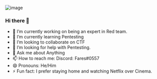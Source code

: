 <p align="center">




![image](https://user-images.githubusercontent.com/90890759/133757641-03fdf493-dac0-4d74-83ab-1b2b59e470f7.png)

### Hi there 👋

- 🔭 I’m currently working on being an expert in Red team.
- 🌱 I’m currently learning Pentesting
- 👯 I’m looking to collaborate on CTF
- 🤔 I’m looking for help with Pentesting.
- 💬 Ask me about Anything
- 📫 How to reach me: Discord: Fares#0557
- 😄 Pronouns: He/Him
- ⚡ Fun fact: I prefer staying home and watching Netflix over Cinema.
</p>

